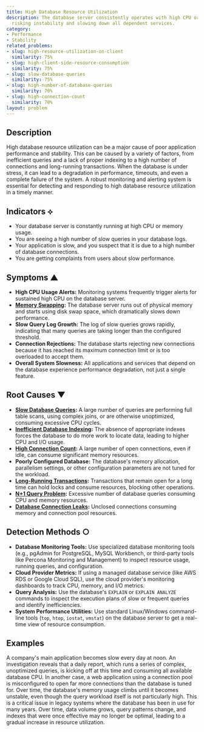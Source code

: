 ```yaml
---
title: High Database Resource Utilization
description: The database server consistently operates with high CPU or memory usage,
  risking instability and slowing down all dependent services.
category:
- Performance
- Stability
related_problems:
- slug: high-resource-utilization-on-client
  similarity: 75%
- slug: high-client-side-resource-consumption
  similarity: 75%
- slug: slow-database-queries
  similarity: 75%
- slug: high-number-of-database-queries
  similarity: 70%
- slug: high-connection-count
  similarity: 70%
layout: problem
---
```


## Description
High database resource utilization can be a major cause of poor application performance and stability. This can be caused by a variety of factors, from inefficient queries and a lack of proper indexing to a high number of connections and long-running transactions. When the database is under stress, it can lead to a degradation in performance, timeouts, and even a complete failure of the system. A robust monitoring and alerting system is essential for detecting and responding to high database resource utilization in a timely manner.

## Indicators ⟡
- Your database server is constantly running at high CPU or memory usage.
- You are seeing a high number of slow queries in your database logs.
- Your application is slow, and you suspect that it is due to a high number of database connections.
- You are getting complaints from users about slow performance.

## Symptoms ▲

- **High CPU Usage Alerts:** Monitoring systems frequently trigger alerts for sustained high CPU on the database server.
- **[Memory Swapping](memory-swapping.md):** The database server runs out of physical memory and starts using disk swap space, which dramatically slows down performance.
- **Slow Query Log Growth:** The log of slow queries grows rapidly, indicating that many queries are taking longer than the configured threshold.
- **Connection Rejections:** The database starts rejecting new connections because it has reached its maximum connection limit or is too overloaded to accept them.
- **Overall System Slowness:** All applications and services that depend on the database experience performance degradation, not just a single feature.

## Root Causes ▼

- **[Slow Database Queries](slow-database-queries.md):** A large number of queries are performing full table scans, using complex joins, or are otherwise unoptimized, consuming excessive CPU cycles.
- **[Inefficient Database Indexing](inefficient-database-indexing.md):** The absence of appropriate indexes forces the database to do more work to locate data, leading to higher CPU and I/O usage.
- **[High Connection Count](high-connection-count.md):** A large number of open connections, even if idle, can consume significant memory resources.
- **Poorly Configured Database:** The database's memory allocation, parallelism settings, or other configuration parameters are not tuned for the workload.
- **[Long-Running Transactions](long-running-transactions.md):** Transactions that remain open for a long time can hold locks and consume resources, blocking other operations.
- **[N+1 Query Problem](n-plus-one-query-problem.md):** Excessive number of database queries consuming CPU and memory resources.
- **[Database Connection Leaks](database-connection-leaks.md):** Unclosed connections consuming memory and connection pool resources.

## Detection Methods ○

- **Database Monitoring Tools:** Use specialized database monitoring tools (e.g., pgAdmin for PostgreSQL, MySQL Workbench, or third-party tools like Percona Monitoring and Management) to inspect resource usage, running queries, and configuration.
- **Cloud Provider Metrics:** If using a managed database service (like AWS RDS or Google Cloud SQL), use the cloud provider's monitoring dashboards to track CPU, memory, and I/O metrics.
- **Query Analysis:** Use the database's `EXPLAIN` or `EXPLAIN ANALYZE` commands to inspect the execution plans of slow or frequent queries and identify inefficiencies.
- **System Performance Utilities:** Use standard Linux/Windows command-line tools (`top`, `htop`, `iostat`, `vmstat`) on the database server to get a real-time view of resource consumption.

## Examples
A company's main application becomes slow every day at noon. An investigation reveals that a daily report, which runs a series of complex, unoptimized queries, is kicking off at this time and consuming all available database CPU. In another case, a web application using a connection pool is misconfigured to open far more connections than the database is tuned for. Over time, the database's memory usage climbs until it becomes unstable, even though the query workload itself is not particularly high. This is a critical issue in legacy systems where the database has been in use for many years. Over time, data volume grows, query patterns change, and indexes that were once effective may no longer be optimal, leading to a gradual increase in resource utilization.